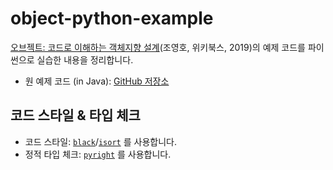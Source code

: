 # object-python-example

[오브젝트: 코드로 이해하는 객체지향 설계](https://wikibook.co.kr/object/)(조영호, 위키북스, 2019)의 예제 코드를 파이썬으로 실습한 내용을 정리합니다.

- 원 예제 코드 (in Java): [GitHub 저장소](https://github.com/eternity-oop/object)

## 코드 스타일 & 타입 체크
- 코드 스타일: [`black`](https://github.com/psf/black)/[`isort`](https://github.com/timothycrosley/isort) 를 사용합니다.
- 정적 타입 체크: [`pyright`](https://github.com/microsoft/pyright) 를 사용합니다.
